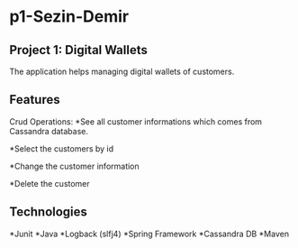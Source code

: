 # p1-Sezin-Demir
## Project 1: Digital Wallets

The application helps managing digital wallets of customers.

## Features
Crud Operations:
*See all customer informations which comes from Cassandra database.

*Select the customers by id 

*Change the customer information

*Delete the customer

## Technologies

*Junit
*Java
*Logback (slfj4)
*Spring Framework
*Cassandra DB
*Maven
